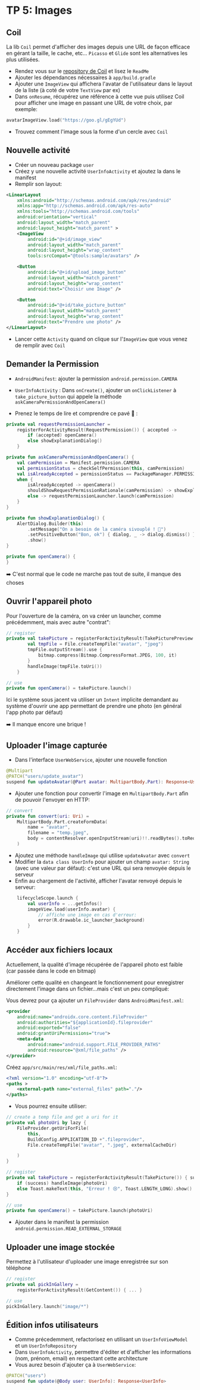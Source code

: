 # TP 5: Images

## Coil

<aside class="positive">

La lib `Coil` permet d'afficher des images depuis une URL de façon efficace en gérant la taille, le cache, etc... `Picasso` et `Glide` sont les alternatives les plus utilisées.
</aside>

- Rendez vous sur le [repository de Coil](https://coil-kt.github.io/coil/) et lisez le `ReadMe`
- Ajouter les dépendances nécessaires à `app/build.gradle`
- Ajouter une `ImageView` qui affichera l'avatar de l'utilisateur dans le layout de la liste (à coté de votre `TextView` par ex)
- Dans `onResume`, récupérez une référence à cette vue puis utilisez Coil pour afficher une image en passant une URL de votre choix, par exemple:

```kotlin
avatarImageView.load("https://goo.gl/gEgYUd")
```

- Trouvez comment l'image sous la forme d'un cercle avec `Coil`

## Nouvelle activité

- Créer un nouveau package `user`
- Créez y une nouvelle activité `UserInfoActivity` et ajoutez la dans le manifest
- Remplir son layout:

```xml
<LinearLayout
    xmlns:android="http://schemas.android.com/apk/res/android"
    xmlns:app="http://schemas.android.com/apk/res-auto"
    xmlns:tools="http://schemas.android.com/tools"
    android:orientation="vertical"
    android:layout_width="match_parent"
    android:layout_height="match_parent" >
    <ImageView
        android:id="@+id/image_view"
        android:layout_width="match_parent"
        android:layout_height="wrap_content"
        tools:srcCompat="@tools:sample/avatars" />

    <Button
        android:id="@+id/upload_image_button"
        android:layout_width="match_parent"
        android:layout_height="wrap_content"
        android:text="Choisir une Image" />

    <Button
        android:id="@+id/take_picture_button"
        android:layout_width="match_parent"
        android:layout_height="wrap_content"
        android:text="Prendre une photo" />
</LinearLayout>
```

- Lancer cette `Activity` quand on clique sur l'`ImageView` que vous venez de remplir avec `Coil`

## Demander la Permission

- `AndroidManifest`: ajouter la permission `android.permission.CAMERA`
- `UserInfoActivity` : Dans `onCreate()`, ajouter un `onClickListener` à `take_picture_button` qui appele la méthode `askCameraPermissionAndOpenCamera()`

- Prenez le temps de lire et comprendre ce pavé 🤔 :

```kotlin
private val requestPermissionLauncher =
    registerForActivityResult(RequestPermission()) { accepted ->
        if (accepted) openCamera()
        else showExplanationDialog()
    }

private fun askCameraPermissionAndOpenCamera() {
    val camPermission = Manifest.permission.CAMERA
    val permissionStatus = checkSelfPermission(this, camPermission)
    val isAlreadyAccepted = permissionStatus == PackageManager.PERMISSION_GRANTED
    when {
        isAlreadyAccepted -> openCamera()
        shouldShowRequestPermissionRationale(camPermission) -> showExplanationDialog()
        else -> requestPermissionLauncher.launch(camPermission)
    }
}

private fun showExplanationDialog() {
    AlertDialog.Builder(this)
        .setMessage("On a besoin de la caméra sivouplé ! 🥺")
        .setPositiveButton("Bon, ok") { dialog, _ -> dialog.dismiss() }
        .show()
}

private fun openCamera() {
}
```

➡️ C'est normal que le code ne marche pas tout de suite, il manque des choses

## Ouvrir l'appareil photo

Pour l'ouverture de la caméra, on va créer un launcher, comme précédemment, mais avec autre "contrat":

```kotlin
// register
private val takePicture = registerForActivityResult(TakePicturePreview()) { bitmap ->
        val tmpFile = File.createTempFile("avatar", "jpeg")
        tmpFile.outputStream().use {
            bitmap.compress(Bitmap.CompressFormat.JPEG, 100, it)
        }
        handleImage(tmpFile.toUri())
    }

// use
private fun openCamera() = takePicture.launch()
```

<aside class="positive">

Ici le système sous jacent va utiliser un `Intent` implicite demandant au système d'ouvrir une app permettant de prendre une photo (en général l'app photo par défaut)
</aside>

➡️ Il manque encore une brique !

## Uploader l'image capturée

- Dans l'interface `UserWebService`, ajouter une nouvelle fonction

```kotlin
@Multipart
@PATCH("users/update_avatar")
suspend fun updateAvatar(@Part avatar: MultipartBody.Part): Response<UserInfo>
```

- Ajouter une fonction pour convertir l'image en `MultipartBody.Part` afin de pouvoir l'envoyer en HTTP:

```kotlin
// convert
private fun convert(uri: Uri) =
    MultipartBody.Part.createFormData(
        name = "avatar",
        filename = "temp.jpeg",
        body = contentResolver.openInputStream(uri)!!.readBytes().toRequestBody()
    )
```

- Ajoutez une méthode `handleImage` qui utilise `updateAvatar` avec `convert`
- Modifier la `data class UserInfo` pour ajouter un champ `avatar: String` (avec une valeur par défaut): c'est une URL qui sera renvoyée depuis le serveur
- Enfin au chargement de l'activité, afficher l'avatar renvoyé depuis le serveur:

```kotlin
    lifecycleScope.launch {
        val userInfo = ...getInfos()
        imageView.load(userInfo.avatar) {
            // affiche une image en cas d'erreur:
            error(R.drawable.ic_launcher_background) 
        }
    }
```

## Accéder aux fichiers locaux

Actuellement, la qualité d'image récupérée de l'appareil photo est faible (car passée dans le code en bitmap)

Améliorer cette qualité en changeant le fonctionnement pour enregistrer directement l'image dans un fichier...mais c'est un peu compliqué:

Vous devrez pour ça ajouter un `FileProvider` dans `AndroidManifest.xml`:

```xml
<provider
    android:name="androidx.core.content.FileProvider"
    android:authorities="${applicationId}.fileprovider"
    android:exported="false"
    android:grantUriPermissions="true">
    <meta-data
        android:name="android.support.FILE_PROVIDER_PATHS"
        android:resource="@xml/file_paths" />
</provider>
```

Créez `app/src/main/res/xml/file_paths.xml`:

```xml
<?xml version="1.0" encoding="utf-8"?>
<paths >
    <external-path name="external_files" path="."/>
</paths>
```

- Vous pourrez ensuite utiliser:

```kotlin
// create a temp file and get a uri for it
private val photoUri by lazy {
    FileProvider.getUriForFile(
        this,
        BuildConfig.APPLICATION_ID +".fileprovider",
        File.createTempFile("avatar", ".jpeg", externalCacheDir)

    )
}

// register
private val takePicture = registerForActivityResult(TakePicture()) { success ->
    if (success) handleImage(photoUri)
    else Toast.makeText(this, "Erreur ! 😢", Toast.LENGTH_LONG).show()
}

// use
private fun openCamera() = takePicture.launch(photoUri)
```

- Ajouter dans le manifest la permission `android.permission.READ_EXTERNAL_STORAGE`

## Uploader une image stockée

Permettez à l'utilisateur d'uploader une image enregistrée sur son téléphone

```kotlin
// register
private val pickInGallery =
    registerForActivityResult(GetContent()) { ... }

// use
pickInGallery.launch("image/*")
```

## Édition infos utilisateurs

- Comme précedemment, refactorisez en utilisant un `UserInfoViewModel` et un `UserInfoRepository`
- Dans `UserInfoActivity`, permettre d'éditer et d'afficher les informations (nom, prénom, email) en respectant cette architecture
- Vous aurez besoin d'ajouter ça à `UserWebService`:

```kotlin
@PATCH("users")
suspend fun update(@Body user: UserInfo): Response<UserInfo>
```
